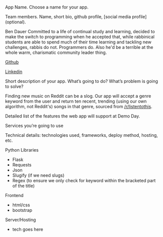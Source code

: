
App Name. Choose a name for your app.


Team members. Name, short bio, github profile, [social media profile] (optional).

Ben Dauer
Committed to a life of continual study and learning, decided to make the switch to programming when he accepted that, while rabbinical students are able to spend much of their time learning and tackling new challenges, rabbis do not. Programmers do. Also he'd be a terrible at the whole warm, charismatic community leader thing.

[Github](https://github.com/bdauer)

[Linkedin](https://www.linkedin.com/in/benjamin-dauer-10b994ba)


Short description of your app. What’s going to do? What’s problem is going to solve?

Finding new music on Reddit can be a slog. Our app will accept a genre keyword from the user and return ten recent, trending (using our own algorithm, not Reddit's) songs in that genre, sourced from [/r/listentothis](https://www.reddit.com/r/listentothis/).


Detailed list of the features the web app will support at Demo Day.


Services you’re going to use


Technical details: technologies used, frameworks, deploy method, hosting, etc.

Python Libraries
* Flask
* Requests
* Json
* Slugify (if we need slugs)
* Regex (to ensure we only check for keyword within the bracketed part of the title)

Frontend
* html/css
* bootstrap

Server/Hosting
* tech goes here

